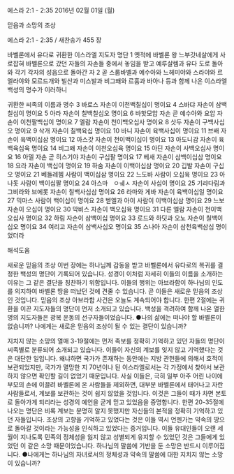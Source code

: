 에스라 2:1 - 2:35 
2016년 02월 01일 (월)

믿음과 소망의 조상 



에스라 2:1 - 2:35 / 새찬송가 455 장


바벨론에서 유다로 귀환한 이스라엘 지도자 명단
1 옛적에 바벨론 왕 느부갓네살에게 사로잡혀 바벨론으로 갔던 자들의 자손들 중에서 놓임을 받고 예루살렘과 유다 도로 돌아와 각기 각자의 성읍으로 돌아간 자 2 곧 스룹바벨과 예수아와 느헤미야와 스라야와 르엘라야와 모르드개와 빌산과 미스발과 비그왜와 르훔과 바아나 등과 함께 나온 이스라엘 백성의 명수가 이러하니

귀환한 씨족의 이름과 명수
3 바로스 자손이 이천백칠십이 명이요 4 스바댜 자손이 삼백칠십이 명이요 5 아라 자손이 칠백칠십오 명이요 6 바핫모압 자손 곧 예수아와 요압 자손이 이천팔백십이 명이요 7 엘람 자손이 천이백오십사 명이요 8 삿두 자손이 구백사십오 명이요 9 삭개 자손이 칠백육십 명이요
10 바니 자손이 육백사십이 명이요 11 브배 자손이 육백이십삼 명이요 12 아스갓 자손이 천이백이십이 명이요 13 아도니감 자손이 육백육십육 명이요 14 비그왜 자손이 이천오십육 명이요 15 아딘 자손이 사백오십사 명이요 16 아델 자손 곧 히스기야 자손이 구십팔 명이요 17 베새 자손이 삼백이십삼 명이요 18 요라 자손이 백십이 명이요 19 하숨 자손이 이백이십삼 명이요 20 깁발 자손이 구십오 명이요 21 베들레헴 사람이 백이십삼 명이요 22 느도바 사람이 오십육 명이요 23 아나돗 사람이 백이십팔 명이요 24 아스마ㅤㅇㅞㅅ 자손이 사십이 명이요 25 기랴다림과 그비라와 브에롯 자손이 칠백사십삼 명이요 26 라마와 게바 자손이 육백이십일 명이요 27 믹마스 사람이 백이십이 명이요 28 벧엘과 아이 사람이 이백이십삼 명이요 29 느보 자손이 오십이 명이요 30 막비스 자손이 백오십육 명이요 31 다른 엘람 자손이 천이백오십사 명이요 32 하림 자손이 삼백이십 명이요 33 로드와 하딧과 오노 자손이 칠백이십오 명이요 34 여리고 자손이 삼백사십오 명이요 35 스나아 자손이 삼천육백삼십 명이었더라

해석도움





새로운 믿음의 조상
이번 장에는 하나님께 감동을 받고 바벨론에서 유다로의 복귀를 결정한 백성의 명단이 기록되어 있습니다. 성경이 이처럼 자세히 이들의 이름을 소개하는 이유는 그 같은 결단을 칭찬하기 위함입니다. 이들의 행위는 아브라함이 하나님의 인도를 의지하여 바벨론 땅을 떠났던 것에 견줄 수 있습니다. 곧 이들은 새로운 믿음의 조상인 것입니다. 믿음의 조상 아브라함 사건은 오늘도 계속되어야 합니다. 한편 2절에는 귀환을 이끈 지도자들의 명단이 먼저 소개되고 있습니다. 백성을 격려하여 함께 나온 열한 명의 지도자들은 광복 운동의 선구자들이었습니다.
●나의 삶에는 떠나야 할 바벨론이 없습니까? 나에게는 새로운 믿음의 조상이 될 수 있는 결단이 있습니까?

지치지 않는 소망의 열매
3-19절에는 먼저 족보를 정확히 기억하고 있던 자들의 명단이 씨족별로 분류되어 소개되고 있습니다. 이들이 자신의 계보를 잊지 않고 기억했다는 것은 대단한 일입니다. 왜냐하면 국가가 존재하는 동안에는 지방 관헌들에 의해서 호적이 보관되었지만, 국가가 멸망한 지 70년이나 된 이스라엘로서는 각 가정에서 찾아서 보관하지 않으면 확인할 길이 없었기 때문입니다. 사실 이들은, 극히 일부 아주 어린 나이에 부모의 손에 이끌려 바벨론에 온 사람들을 제외하면, 대부분 바벨론에서 태어나고 자란 사람들로서, 계보를 보관하는 것이 쉽지 않았을 것입니다. 이것은 그들이 때가 차면 본토로 돌아가게 되리라는 성경의 예언을 굳게 믿고 있었음을 증명합니다. 한편 20-35절에 나오는 명단은 비록 계보는 분명히 알지 못했지만 자신들의 본적을 정확히 기억하고 있던 자들입니다. 조상의 고향을 기억하고 있었다는 것은 이들 역시 언젠가는 약속의 땅으로 돌아갈 것이라는 가능성을 인식하고 있었다는 증거입니다. 이들 유대인들이 오랜 세월이 지나도록 민족의 정체성을 잃지 않고 성별되게 유지할 수 있었던 것은 그들에게 있었던 이 같은 소망 때문이었습니다. 하나님의 말씀에 기반을 둔 소망은 반드시 이루어집니다.
●나에게는 하나님의 자녀로서의 정체성과 약속의 말씀에 대한 지치지 않는 소망이 있습니까?